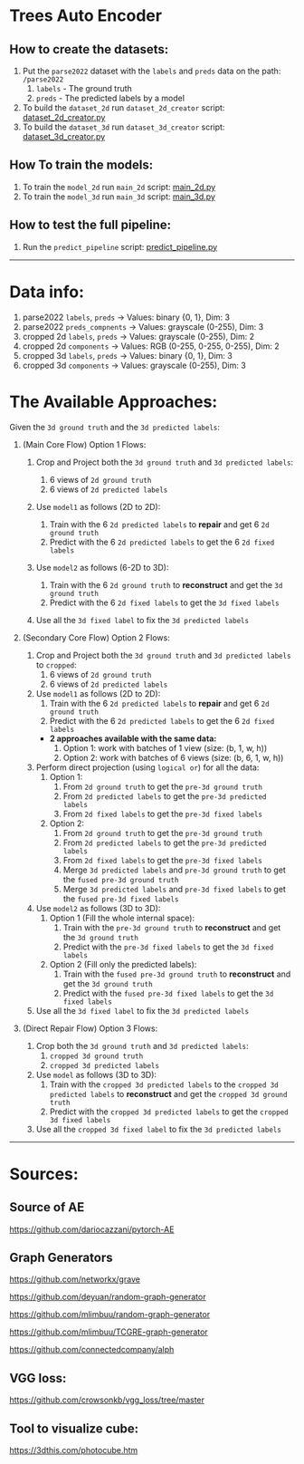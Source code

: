 # Trees Auto Encoder


## How to create the datasets:

1. Put the `parse2022` dataset with the `labels` and `preds` data on the path: `/parse2022`
   1. `labels` - The ground truth
   2. `preds` - The predicted labels by a model
2. To build the `dataset_2d` run `dataset_2d_creator` script: [dataset_2d_creator.py](datasets/dataset_2d_creator.py)
3. To build the `dataset_3d` run  `dataset_3d_creator` script: [dataset_3d_creator.py](datasets/Fdataset_3d_creator.py)


## How To train the models:

1. To train the `model_2d` run `main_2d` script: [main_2d.py](main_2d.py)
2. To train the `model_3d` run `main_3d` script: [main_3d.py](main_3d.py)


## How to test the full pipeline:

1. Run the `predict_pipeline` script: [predict_pipeline.py](predict_pipeline.py)

---

# Data info:

1. parse2022 `labels`, `preds` -> Values: binary {0, 1}, Dim: 3
2. parse2022 `preds_compnents` -> Values: grayscale (0-255), Dim: 3
3. cropped 2d `labels`, `preds` -> Values: grayscale (0-255), Dim: 2
4. cropped 2d `components` -> Values: RGB (0-255, 0-255, 0-255), Dim: 2
5. cropped 3d `labels`, `preds` -> Values: binary {0, 1}, Dim: 3
6. cropped 3d `components` -> Values: grayscale (0-255), Dim: 3


# The Available Approaches:

Given the `3d ground truth` and the `3d predicted labels`:

1. (Main Core Flow) Option 1 Flows: 
   1. Crop and Project both the `3d ground truth` and `3d predicted labels`:
      1. 6 views of `2d ground truth`
      2. 6 views of `2d predicted labels`
   2. Use `model1` as follows (2D to 2D):
      1. Train with the 6 `2d predicted labels` to **repair** and get 6 `2d ground truth`
      2. Predict with the 6 `2d predicted labels` to get the 6 `2d fixed labels`
   3. Use `model2` as follows (6-2D to 3D):
      1. Train with the 6 `2d ground truth` to **reconstruct** and get the `3d ground truth`
      2. Predict with the 6 `2d fixed labels` to get the `3d fixed labels`
      
   4. Use all the `3d fixed label` to fix the `3d predicted labels`

2. (Secondary Core Flow) Option 2 Flows: 
   1. Crop and Project both the `3d ground truth` and `3d predicted labels` to `cropped`:
      1. 6 views of `2d ground truth`
      2. 6 views of `2d predicted labels`
   2. Use `model1` as follows (2D to 2D):
      1. Train with the 6 `2d predicted labels` to **repair** and get 6 `2d ground truth`
      2. Predict with the 6 `2d predicted labels` to get the 6 `2d fixed labels`
      * **2 approaches available with the same data:**
         1. Option 1: work with batches of 1 view (size: (b, 1, w, h))
         2. Option 2: work with batches of 6 views (size: (b, 6, 1, w, h))
   3. Perform direct projection (using `logical or`) for all the data:
      1. Option 1:
         1. From `2d ground truth` to get the `pre-3d ground truth`
         2. From `2d predicted labels` to get the `pre-3d predicted labels`
         3. From `2d fixed labels` to get the `pre-3d fixed labels`
      2. Option 2:
         1. From `2d ground truth` to get the `pre-3d ground truth`
         2. From `2d predicted labels` to get the `pre-3d predicted labels`
         3. From `2d fixed labels` to get the `pre-3d fixed labels`
         4. Merge `3d predicted labels` and `pre-3d ground truth` to get the `fused pre-3d ground truth`
         5. Merge `3d predicted labels` and `pre-3d fixed labels` to get the `fused pre-3d fixed labels`
   4. Use `model2` as follows (3D to 3D):
      1. Option 1 (Fill the whole internal space):
         1. Train with the `pre-3d ground truth` to **reconstruct** and get the `3d ground truth`
         2. Predict with the `pre-3d fixed labels` to get the `3d fixed labels`
      2. Option 2 (Fill only the predicted labels):
         1. Train with the `fused pre-3d ground truth` to **reconstruct** and get the `3d ground truth`
         2. Predict with the `fused pre-3d fixed labels` to get the `3d fixed labels`
   5. Use all the `3d fixed label` to fix the `3d predicted labels`

3. (Direct Repair Flow) Option 3 Flows:
   1. Crop both the `3d ground truth` and `3d predicted labels`:
      1. `cropped 3d ground truth`
      2. `cropped 3d predicted labels`
   2. Use `model` as follows (3D to 3D):
      1. Train with the `cropped 3d predicted labels` to the `cropped 3d predicted labels` to **reconstruct** and get the `cropped 3d ground truth`
      2. Predict with the `cropped 3d predicted labels` to get the `cropped 3d fixed labels`
   3. Use all the `cropped 3d fixed label` to fix the `3d predicted labels`

---

# Sources:


## Source of AE

https://github.com/dariocazzani/pytorch-AE


## Graph Generators

https://github.com/networkx/grave

https://github.com/deyuan/random-graph-generator

https://github.com/mlimbuu/random-graph-generator

https://github.com/mlimbuu/TCGRE-graph-generator

https://github.com/connectedcompany/alph


## VGG loss:

https://github.com/crowsonkb/vgg_loss/tree/master

## Tool to visualize cube:

https://3dthis.com/photocube.htm